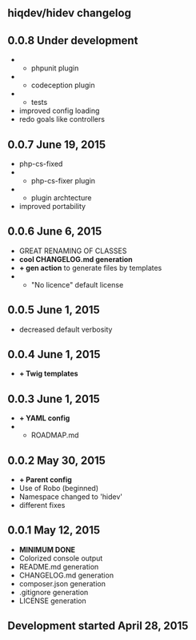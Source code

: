 hiqdev/hidev changelog
----------------------

## 0.0.8 Under development

- + phpunit plugin
- + codeception plugin
- + tests
- improved config loading
- redo goals like controllers

## 0.0.7 June 19, 2015

- php-cs-fixed
- + php-cs-fixer plugin
- + plugin archtecture
- improved portability

## 0.0.6 June 6, 2015

- GREAT RENAMING OF CLASSES
- **cool CHANGELOG.md generation**
- **+ gen action** to generate files by templates
- + "No licence" default license

## 0.0.5 June 1, 2015

- decreased default verbosity

## 0.0.4 June 1, 2015

- **+ Twig templates**

## 0.0.3 June 1, 2015

- **+ YAML config**
- + ROADMAP.md

## 0.0.2 May 30, 2015

- **+ Parent config**
- Use of Robo (beginned)
- Namespace changed to 'hidev'
- different fixes

## 0.0.1 May 12, 2015

- **MINIMUM DONE**
- Colorized console output
- README.md generation
- CHANGELOG.md generation
- composer.json generation
- .gitignore generation
- LICENSE generation

## Development started April 28, 2015

